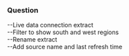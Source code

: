 ### Question
--Live data connection extract  
--Filter to show south and west regions  
--Rename extract  
--Add source name and last refresh time  